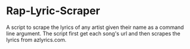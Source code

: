 # Rap-Lyric-Scraper

A script to scrape the lyrics of any artist given their name as a command line argument. The script first get each song's url and then scrapes the lyrics from azlyrics.com.
